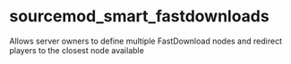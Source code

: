 # sourcemod_smart_fastdownloads
Allows server owners to define multiple FastDownload nodes and redirect players to the closest node available
